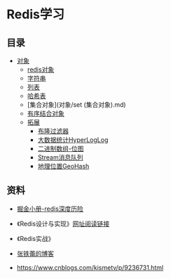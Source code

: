 # Redis学习

## 目录

- [对象](/对象)
  - [redis对象](/对象/redis对象.md)
  - [字符串](/对象/string-字符串对象.md)
  - [列表](/对象/list-列表对象.md)
  - [哈希表](/对象/hash-哈希对象.md)
  - [集合对象](对象/set (集合对象).md)
  - [有序结合对象](/对象/zset-有序集合对象.md)
  - [拓展](/对象/扩展)
    - [布隆过滤器](/对象/扩展/布隆过滤器.md)
    - [大数据统计HyperLogLog](/对象/扩展/大数据统计HyperLogLog.md)
    - [二进制数组-位图](/对象/扩展/二进制数组-位图.md)
    - [Stream消息队列](/对象/扩展/Stream消息队列.md)
    - [地理位置GeoHash](/对象/扩展/地理位置GeoHash.md)


## 资料

-   [掘金小册-redis深度历险](https://juejin.im/book/5afc2e5f6fb9a07a9b362527/)

- 《Redis设计与实现》[网址阅读链接](http://redisbook.com/index.html)

- 《Redis实战》

- [张铁蕾的博客](https://mp.weixin.qq.com/s?__biz=MzA4NTg1MjM0Mg==&mid=509777776&idx=1&sn=e56f24bdf2de7e25515fe9f25ef57557&mpshare=1&scene=1&srcid=1010HdkIxon3icsWNmTyecI6#rd)

- https://www.cnblogs.com/kismetv/p/9236731.html
